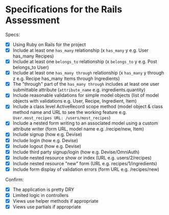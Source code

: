 # Specifications for the Rails Assessment

Specs:
- [x] Using Ruby on Rails for the project
- [x] Include at least one `has_many` relationship (x `has_many` y e.g. User has_many Recipes)
- [x] Include at least one `belongs_to` relationship (x `belongs_to` y e.g. Post belongs_to User)
- [x] Include at least one `has_many through` relationship (x `has_many` y through z e.g. Recipe has_many Items through Ingredients)
- [x] The "through" part of the `has_many through` includes at least one user submittable attribute (`attribute_name` e.g. ingredients.quantity)
- [x] Include reasonable validations for simple model objects (list of model objects with validations e.g. User, Recipe, Ingredient, Item)
- [x] Include a class level ActiveRecord scope method (model object & class method name and URL to see the working feature e.g. `User.most_recipes URL: /users/most_recipes`)
- [x] Include a nested form writing to an associated model using a custom attribute writer (form URL, model name e.g. /recipe/new, Item)
- [x] Include signup (how e.g. Devise)
- [x] Include login (how e.g. Devise)
- [x] Include logout (how e.g. Devise)
- [x] Include third party signup/login (how e.g. Devise/OmniAuth)
- [x] Include nested resource show or index (URL e.g. users/2/recipes)
- [x] Include nested resource "new" form (URL e.g. recipes/1/ingredients)
- [x] Include form display of validation errors (form URL e.g. /recipes/new)

Confirm:
- [x] The application is pretty DRY
- [x] Limited logic in controllers
- [x] Views use helper methods if appropriate
- [x] Views use partials if appropriate